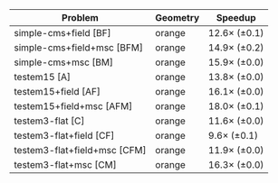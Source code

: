 | Problem                      | Geometry |      Speedup |
| ---------------------------- | -------- | ------------ |
| simple-cms+field [BF]        | orange   | 12.6× (±0.1) |
| simple-cms+field+msc [BFM]   | orange   | 14.9× (±0.2) |
| simple-cms+msc [BM]          | orange   | 15.9× (±0.0) |
| testem15 [A]                 | orange   | 13.8× (±0.0) |
| testem15+field [AF]          | orange   | 16.1× (±0.0) |
| testem15+field+msc [AFM]     | orange   | 18.0× (±0.1) |
| testem3-flat [C]             | orange   | 11.6× (±0.0) |
| testem3-flat+field [CF]      | orange   |  9.6× (±0.1) |
| testem3-flat+field+msc [CFM] | orange   | 11.9× (±0.0) |
| testem3-flat+msc [CM]        | orange   | 16.3× (±0.0) |
